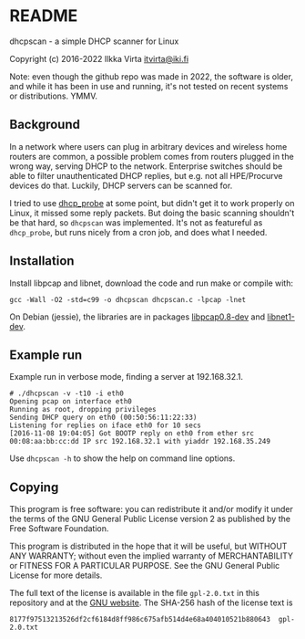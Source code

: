 # README #

dhcpscan - a simple DHCP scanner for Linux

Copyright (c) 2016-2022 Ilkka Virta <itvirta@iki.fi>

Note: even though the github repo was made in 2022, the software is older,
and while it has been in use and running, it's not tested on recent systems
or distributions. YMMV.

## Background ##

In a network where users can plug in arbitrary devices and wireless home
routers are common, a possible problem comes from routers plugged in the
wrong way, serving DHCP to the network.  Enterprise switches should be able
to filter unauthenticated DHCP replies, but e.g.  not all HPE/Procurve
devices do that.  Luckily, DHCP servers can be scanned for.

I tried to use
[dhcp_probe](https://www.net.princeton.edu/software/dhcp_probe/) at some
point, but didn't get it to work properly on Linux, it missed some reply
packets.  But doing the basic scanning shouldn't be that hard, so `dhcpscan`
was implemented.  It's not as featureful as `dhcp_probe`, but runs nicely
from a cron job, and does what I needed.

## Installation ##

Install libpcap and libnet, download the code and run make or compile with:

    gcc -Wall -O2 -std=c99 -o dhcpscan dhcpscan.c -lpcap -lnet

On Debian (jessie), the libraries are in packages
[libpcap0.8-dev](https://packages.debian.org/jessie/libpcap0.8-dev) and
[libnet1-dev](https://packages.debian.org/jessie/libnet1-dev).


## Example run ##

Example run in verbose mode, finding a server at 192.168.32.1.

    # ./dhcpscan -v -t10 -i eth0
    Opening pcap on interface eth0
    Running as root, dropping privileges
    Sending DHCP query on eth0 (00:50:56:11:22:33)
    Listening for replies on iface eth0 for 10 secs
    [2016-11-08 19:04:05] Got BOOTP reply on eth0 from ether src 00:08:aa:bb:cc:dd IP src 192.168.32.1 with yiaddr 192.168.35.249

Use `dhcpscan -h` to show the help on command line options.

## Copying ##

 This program is free software: you can redistribute it and/or modify
 it under the terms of the GNU General Public License version 2 as published by
 the Free Software Foundation.

 This program is distributed in the hope that it will be useful,
 but WITHOUT ANY WARRANTY; without even the implied warranty of
 MERCHANTABILITY or FITNESS FOR A PARTICULAR PURPOSE.  See the
 GNU General Public License for more details.
   
 The full text of the license is available in the file `gpl-2.0.txt` in this
 repository and at the [GNU website](https://www.gnu.org/licenses/gpl-2.0.txt).
 The SHA-256 hash of the license text is

    8177f97513213526df2cf6184d8ff986c675afb514d4e68a404010521b880643  gpl-2.0.txt

